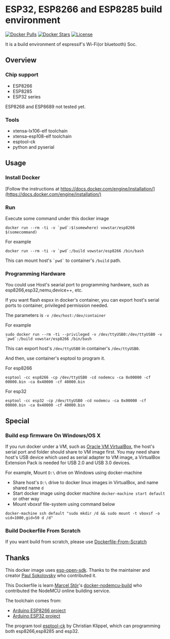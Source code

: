 # ESP32, ESP8266 and ESP8285 build environment
[![Docker Pulls](https://img.shields.io/docker/pulls/vowstar/esp8266.svg)](https://hub.docker.com/r/vowstar/esp8266/) [![Docker Stars](https://img.shields.io/docker/stars/vowstar/esp8266.svg)](https://hub.docker.com/r/vowstar/esp8266/) [![License](https://img.shields.io/badge/license-MIT-blue.svg?style=flat)](https://github.com/vowstar/esp8266/blob/master/LICENSE)

It is a build environment of espressif's Wi-Fi(or bluetooth) Soc.

## Overview

### Chip support

- ESP8266
- ESP8285
- ESP32 series

ESP8268 and ESP8689 not tested yet.

### Tools

- xtensa-lx106-elf toolchain
- xtensa-esp108-elf toolchain
- esptool-ck
- python and pyserial

## Usage
### Install Docker
[Follow the instructions at https://docs.docker.com/engine/installation/](https://docs.docker.com/engine/installation/)

### Run

Execute some command under this docker image

``docker run --rm -ti -v `pwd`:$(somewhere) vowstar/esp8266 $(somecommand)``

For example

``docker run --rm -ti -v `pwd`:/build vowstar/esp8266 /bin/bash``

This can mount host's `` `pwd` `` to container's `` /build `` path.

### Programming Hardware

You could use Host's searial port to programming hardware, such as esp8266,esp32,nemu,device++, etc.

If you want flash espxx in docker's container, you can export host's serial ports to container, privileged permission needed.

The parameters is  ``-v /dev/host:/dev/container``

For example

``sudo docker run --rm -ti --privileged -v /dev/ttyUSB0:/dev/ttyUSB0 -v `pwd`:/build vowstar/esp8266 /bin/bash``

This can export host's `` /dev/ttyUSB0 `` in container's `` /dev/ttyUSB0 ``.

And then, use container's esptool to program it.

For esp8266

``esptool -cc esp8266 -cp /dev/ttyUSB0 -cd nodemcu -ca 0x00000 -cf 00000.bin -ca 0x40000 -cf 40000.bin``

For esp32

``esptool -cc esp32 -cp /dev/ttyUSB0 -cd nodemcu -ca 0x00000 -cf 00000.bin -ca 0x40000 -cf 40000.bin``

## Special

### Build esp firmware On Windows/OS X

If you run docker under a VM, such as [Oracle VM VirtualBox](https://www.virtualbox.org/), the host's serial port and folder should share to VM
 image first. You may need share host's USB device which used as serial adapter to VM image, a VirtualBox Extension Pack is needed for USB 2.0 and USB 3.0 devices.

For example, Mount `` D:\ `` drive on Windows using docker-machine

- Share host's `` D:\ `` drive to docker linux images in VirtualBox, and name shared name `` d ``
- Start docker image using docker machine `` docker-machine start default `` or other way
- Mount vboxsf file-system using command below

`` docker-machine ssh default "sudo mkdir /d && sudo mount -t vboxsf -o uid=1000,gid=50 d /d" ``

### Build Dockerfile From Scratch

If you want build from scratch, please use [Dockerfile-From-Scratch](https://github.com/vowstar/esp8266/blob/master/Dockerfile-From-Scratch)

## Thanks
This docker image uses [esp-open-sdk](https://github.com/pfalcon/esp-open-sdk). Thanks to the maintainer and creator [Paul Sokolovsky](http://pfalcon-oe.blogspot.com/) who contributed it.

This Dockerfile is learn [Marcel Stör](https://github.com/marcelstoer)'s [docker-nodemcu-build](https://github.com/marcelstoer/docker-nodemcu-build) who contributed the NodeMCU online building service.

The toolchain comes from:
- [Arduino ESP8266 project](https://github.com/esp8266/Arduino/blob/master/README.md)
- [Arduino ESP32 project](https://github.com/me-no-dev/ESP31B)

The program tool [esptool-ck](https://github.com/igrr/esptool-ck) by Christian Klippel, which can programming both esp8266,esp8285 and esp32.
